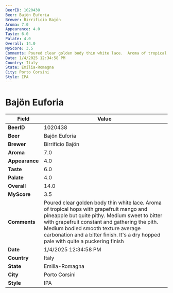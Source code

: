 ```yaml
---
BeerID: 1020438
Beer: Bajön Euforia
Brewer: Birrificio Bajön
Aroma: 7.0
Appearance: 4.0
Taste: 6.0
Palate: 4.0
Overall: 14.0
MyScore: 3.5
Comments: Poured clear golden body thin white lace.  Aroma of tropical hops with grapefruit mango and pineapple but quite pithy. Medium sweet to bitter with grapefruit constant and gathering the pith. Medium bodied smooth texture average carbonation and a bitter finish.  It's a dry hopped pale with quite a puckering finish
Date: 1/4/2025 12:34:58 PM
Country: Italy
State: Emilia-Romagna
City: Porto Corsini
Style: IPA
---
```


# Bajön Euforia

| Field         | Value |
|---------------|-------|
| **BeerID** | 1020438 |
| **Beer** | Bajön Euforia |
| **Brewer** | Birrificio Bajön |
| **Aroma** | 7.0 |
| **Appearance** | 4.0 |
| **Taste** | 6.0 |
| **Palate** | 4.0 |
| **Overall** | 14.0 |
| **MyScore** | 3.5 |
| **Comments** | Poured clear golden body thin white lace.  Aroma of tropical hops with grapefruit mango and pineapple but quite pithy. Medium sweet to bitter with grapefruit constant and gathering the pith. Medium bodied smooth texture average carbonation and a bitter finish.  It's a dry hopped pale with quite a puckering finish  |
| **Date** | 1/4/2025 12:34:58 PM |
| **Country** | Italy |
| **State** | Emilia-Romagna |
| **City** | Porto Corsini |
| **Style** | IPA |
